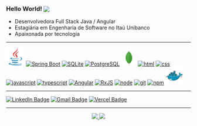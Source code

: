 ### Hello World! <img align="center" width="18px" src="https://camo.githubusercontent.com/0c732027af8a28d138e3698181f7be7c9b97d443b4beb9c7ce8ec4cffc6b4767/68747470733a2f2f6d656469612e67697068792e636f6d2f6d656469612f6876524a434c467a6361737252346961377a2f67697068792e676966"/></a>
* Desenvolvedora Full Stack Java / Angular
* Estagiária em Engenharia de Software no Itaú Unibanco
* Apaixonada por tecnologia

---
<a href="https://www.linkedin.com/in/gisellebarb/" ><img width="50px" src="https://raw.githubusercontent.com/devicons/devicon/master/icons/java/java-original.svg" alt="Java" /></a>
<a href="https://www.linkedin.com/in/gisellebarb/" ><img width="43px" src="https://gisellebarbosa.vercel.app/assets/images/skills-page/languages/spring-boot.png" alt="Spring Boot" /></a>
<a href="https://www.linkedin.com/in/gisellebarb/" ><img width="38px" src="https://gisellebarbosa.vercel.app/assets/images/skills-page/languages/sqlite.png" alt="SQLite" /></a>
<a href="https://www.linkedin.com/in/gisellebarb/" ><img width="38px" src="https://gisellebarbosa.vercel.app/assets/images/skills-page/languages/postgre.png" alt="PostgreSQL" /></a>
<a href="https://www.linkedin.com/in/gisellebarb/" ><img width="42px" src="https://raw.githubusercontent.com/devicons/devicon/master/icons/mongodb/mongodb-original.svg" alt="MongoDB" /></a>
[![html](https://gisellebarbosa.vercel.app/assets/images/skills-page/languages/html.png)](https://www.linkedin.com/in/gisellebarb/) 
[![css](https://gisellebarbosa.vercel.app/assets/images/skills-page/languages/css.png)](https://www.linkedin.com/in/gisellebarb/) 
[![javascript](https://gisellebarbosa.vercel.app/assets/images/skills-page/languages/javascript.png)](https://www.linkedin.com/in/gisellebarb/) 
[![typescript](https://gisellebarbosa.vercel.app/assets/images/skills-page/languages/typescript.png)](https://www.linkedin.com/in/gisellebarb/) 
<a href="https://www.linkedin.com/in/gisellebarb/" ><img width="48px" src="https://gisellebarbosa.vercel.app/assets/images/skills-page/languages/angular.png" alt="Angular" /></a>
<a href="https://www.linkedin.com/in/gisellebarb/" ><img width="38px" src="https://seeklogo.com/images/R/rxjs-logo-1C13E67498-seeklogo.com.png" alt="RxJS"/></a>
[![node](https://gisellebarbosa.vercel.app/assets/images/skills-page/languages/node.png)](https://www.linkedin.com/in/gisellebarb/) 
[![git](https://gisellebarbosa.vercel.app/assets/images/skills-page/languages/git.png)](https://www.linkedin.com/in/gisellebarb/) 
[![npm](https://gisellebarbosa.vercel.app/assets/images/skills-page/languages/npm.png)](https://www.linkedin.com/in/gisellebarb/) 
<a href="https://www.linkedin.com/in/gisellebarb/" ><img width="48px" src="https://raw.githubusercontent.com/devicons/devicon/master/icons/docker/docker-original.svg" alt="Docker"/></a>

---
[![LinkedIn Badge](https://img.shields.io/badge/LinkedIn-0A66C2?logo=linkedin&logoColor=fff&style=for-the-badge)](https://www.linkedin.com/in/gisellebarb/) 
[![Gmail Badge](https://img.shields.io/badge/Gmail-EA4335?logo=gmail&logoColor=fff&style=for-the-badge)](mailto:gisellebarbosadevops@gmail.com) 
[![Vercel Badge](https://img.shields.io/badge/Vercel-000?logo=vercel&logoColor=fff&style=for-the-badge)](https://gisellebarbosa.vercel.app/)

---

<p align="center">
  <a href="https://github.com/GiselleBarbosa">
    <img height="165em" src="https://github-readme-stats.vercel.app/api?username=GiselleBarbosa&show_icons=true&theme=dracula&include_all_commits=true&count_private=true"/>
    <img height="165em" src="https://github-readme-stats.vercel.app/api/top-langs/?username=GiselleBarbosa&layout=compact&langs_count=7&theme=dracula"/>
  </a>
</p>
